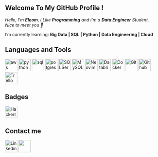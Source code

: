 ## Welcome To My GitHub Profile !

*Hello, I'm **Elçom**, I Like **Programming** and I'm a **Data Engineer** Student.*<br/>
*Nice to meet you 👋*

I’m currently learning: **Big Data | SQL | Python | Data Engineering | Cloud**


## Languages and Tools

<div>
  <p align="left"> <img src="https://i.ibb.co/kQfjDjf/aws-2.png" alt="aws" widht="40" height="40"/> <img src="https://i.ibb.co/BTrXdy4/python-5.png" alt="python" widht="40" height="40"/> <img src="https://i.ibb.co/Tt9MdCD/sql-server.png" alt="sql" widht="40" height="40"/> <img src="https://i.ibb.co/1JPnbWb/postgresql.png" alt="potgresql" widht="40" height="40"/> <img src="https://i.ibb.co/kxspF8H/microsoft-sql-server-1.png" alt="SQLServer" widht="40" height="40"/> <img src="https://i.ibb.co/VJJ8B14/mysql-2-removebg-preview.png" alt="MySQL" widht="40" height="40"/> <img src="https://i.ibb.co/YQypTCw/Neovim-mark-svg.png" alt="Neovim" widht="40" height="40"/> <img src="https://i.ibb.co/C7Hkshd/62c719e9b44be1961554a6e0.png" alt="Databricks" widht="40" height="40"/> <img src="https://i.ibb.co/H4g9JVR/docker.png" alt="Docker" widht="40" height="40"/> <img src="https://i.ibb.co/LgSKFmH/git-icon.png" alt="Git" widht="40" height="40"/> <img src="https://i.ibb.co/wMs6jxW/github-icon-1.png" alt="Github" widht="40" height="40"/> <img src="https://i.ibb.co/XJgGppL/trello.png" alt="Trello" widht="40" height="40"/> </p>
</div>

## Badges

<div>
  <a href="https://www.hackerrank.com/elcomj31" target="_blank"><img align="center" src="https://i.ibb.co/kXYjhWj/hackerrank.png" alt="Hackerrank" height="40" width="40" /></a>
</div>

## Contact me

<div>
  <a href="https://www.linkedin.com/in/elcom-junior/" target="_blank" rel="noopener noreferrer"><img align="center" src="https://i.ibb.co/svNgdDx/linkedin-icon-2.png" alt="Linkedin" height="40" weight="40"></a>
  <a href="mailto:elcomj31@gmail.com"><img align="center" src="https://i.ibb.co/XL8Rbvh/gmail.png" height="40" weight="40"></a>
</div>
